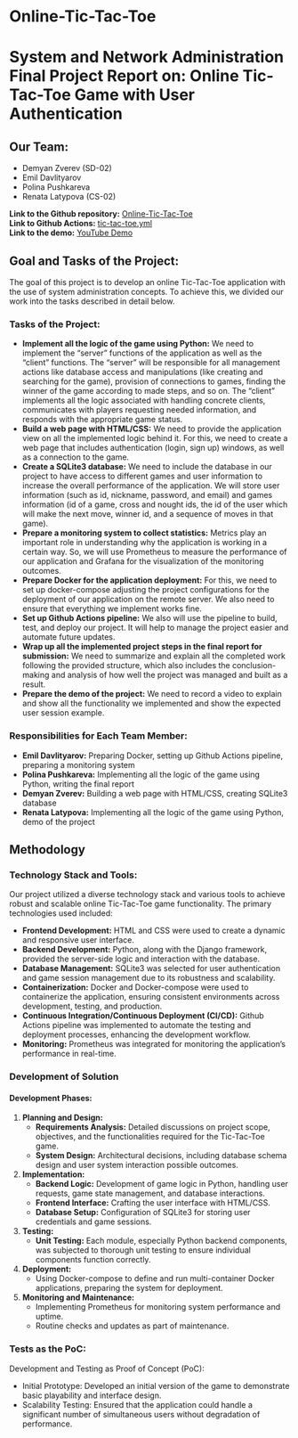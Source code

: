 # Online-Tic-Tac-Toe

# System and Network Administration Final Project Report on: Online Tic-Tac-Toe Game with User Authentication

## Our Team:
- Demyan Zverev (SD-02)
- Emil Davlityarov
- Polina Pushkareva
- Renata Latypova (CS-02)

**Link to the Github repository:** [Online-Tic-Tac-Toe](https://github.com/Dema-koder/Online-Tic-Tac-Toe)  
**Link to Github Actions:** [tic-tac-toe.yml](https://github.com/Dema-koder/Online-Tic-Tac-Toe/blob/main/.github/workflows/tic-tac-toe.yml)  
**Link to the demo:** [YouTube Demo](https://youtu.be/sir5XYGR84Q)

## Goal and Tasks of the Project:
The goal of this project is to develop an online Tic-Tac-Toe application with the use of system administration concepts. To achieve this, we divided our work into the tasks described in detail below.

### Tasks of the Project:
- **Implement all the logic of the game using Python:** We need to implement the “server” functions of the application as well as the “client” functions. The “server” will be responsible for all management actions like database access and manipulations (like creating and searching for the game), provision of connections to games, finding the winner of the game according to made steps, and so on. The “client” implements all the logic associated with handling concrete clients, communicates with players requesting needed information, and responds with the appropriate game status.
- **Build a web page with HTML/CSS:** We need to provide the application view on all the implemented logic behind it. For this, we need to create a web page that includes authentication (login, sign up) windows, as well as a connection to the game.
- **Create a SQLite3 database:** We need to include the database in our project to have access to different games and user information to increase the overall performance of the application. We will store user information (such as id, nickname, password, and email) and games information (id of a game, cross and nought ids, the id of the user which will make the next move, winner id, and a sequence of moves in that game).
- **Prepare a monitoring system to collect statistics:** Metrics play an important role in understanding why the application is working in a certain way. So, we will use Prometheus to measure the performance of our application and Grafana for the visualization of the monitoring outcomes.
- **Prepare Docker for the application deployment:** For this, we need to set up docker-compose adjusting the project configurations for the deployment of our application on the remote server. We also need to ensure that everything we implement works fine.
- **Set up Github Actions pipeline:** We also will use the pipeline to build, test, and deploy our project. It will help to manage the project easier and automate future updates.
- **Wrap up all the implemented project steps in the final report for submission:** We need to summarize and explain all the completed work following the provided structure, which also includes the conclusion-making and analysis of how well the project was managed and built as a result.
- **Prepare the demo of the project:** We need to record a video to explain and show all the functionality we implemented and show the expected user session example.

### Responsibilities for Each Team Member:
- **Emil Davlityarov:** Preparing Docker, setting up Github Actions pipeline, preparing a monitoring system
- **Polina Pushkareva:** Implementing all the logic of the game using Python, writing the final report
- **Demyan Zverev:** Building a web page with HTML/CSS, creating SQLite3 database
- **Renata Latypova:** Implementing all the logic of the game using Python, demo of the project

## Methodology

### Technology Stack and Tools:
Our project utilized a diverse technology stack and various tools to achieve robust and scalable online Tic-Tac-Toe game functionality. The primary technologies used included:
- **Frontend Development:** HTML and CSS were used to create a dynamic and responsive user interface.
- **Backend Development:** Python, along with the Django framework, provided the server-side logic and interaction with the database.
- **Database Management:** SQLite3 was selected for user authentication and game session management due to its robustness and scalability.
- **Containerization:** Docker and Docker-compose were used to containerize the application, ensuring consistent environments across development, testing, and production.
- **Continuous Integration/Continuous Deployment (CI/CD):** Github Actions pipeline was implemented to automate the testing and deployment processes, enhancing the development workflow.
- **Monitoring:** Prometheus was integrated for monitoring the application’s performance in real-time.

### Development of Solution

#### Development Phases:
1. **Planning and Design:**
   - **Requirements Analysis:** Detailed discussions on project scope, objectives, and the functionalities required for the Tic-Tac-Toe game.
   - **System Design:** Architectural decisions, including database schema design and user system interaction possible outcomes.
2. **Implementation:**
   - **Backend Logic:** Development of game logic in Python, handling user requests, game state management, and database interactions.
   - **Frontend Interface:** Crafting the user interface with HTML/CSS.
   - **Database Setup:** Configuration of SQLite3 for storing user credentials and game sessions.
3. **Testing:**
   - **Unit Testing:** Each module, especially Python backend components, was subjected to thorough unit testing to ensure individual components function correctly.
4. **Deployment:**
   - Using Docker-compose to define and run multi-container Docker applications, preparing the system for deployment.
5. **Monitoring and Maintenance:**
   - Implementing Prometheus for monitoring system performance and uptime.
   - Routine checks and updates as part of maintenance.

### Tests as the PoC:

Development and Testing as Proof of Concept (PoC):
- Initial Prototype: Developed an initial version of the game to demonstrate basic playability and interface design.
- Scalability Testing: Ensured that the application could handle a significant number of simultaneous users without degradation of performance.
